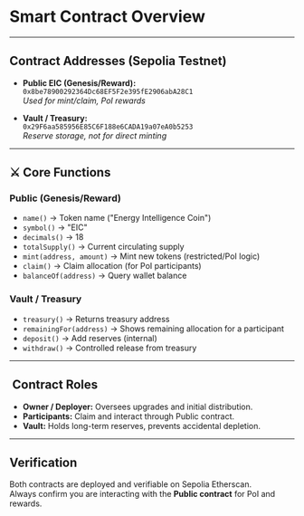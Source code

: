# Smart Contract Overview

---

##  Contract Addresses (Sepolia Testnet)

- **Public EIC (Genesis/Reward):**  
  `0x8be78900292364Dc68EF5F2e395fE2906abA28C1`  
  *Used for mint/claim, PoI rewards*

- **Vault / Treasury:**  
  `0x29F6aa585956E85C6F188e6CADA19a07eA0b5253`  
  *Reserve storage, not for direct minting*

---

## ⚔️ Core Functions

### Public (Genesis/Reward)
- `name()` → Token name ("Energy Intelligence Coin")  
- `symbol()` → "EIC"  
- `decimals()` → 18  
- `totalSupply()` → Current circulating supply  
- `mint(address, amount)` → Mint new tokens (restricted/PoI logic)  
- `claim()` → Claim allocation (for PoI participants)  
- `balanceOf(address)` → Query wallet balance  

### Vault / Treasury
- `treasury()` → Returns treasury address  
- `remainingFor(address)` → Shows remaining allocation for a participant  
- `deposit()` → Add reserves (internal)  
- `withdraw()` → Controlled release from treasury  

---

## ️ Contract Roles
- **Owner / Deployer:** Oversees upgrades and initial distribution.  
- **Participants:** Claim and interact through Public contract.  
- **Vault:** Holds long-term reserves, prevents accidental depletion.  

---

##  Verification
Both contracts are deployed and verifiable on Sepolia Etherscan.  
Always confirm you are interacting with the **Public contract** for PoI and rewards.
